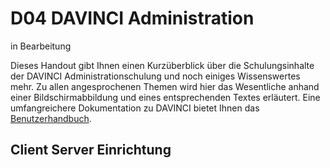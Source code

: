 # D04 DAVINCI Administration

in Bearbeitung

Dieses Handout gibt Ihnen einen Kurzüberblick über die Schulungsinhalte der DAVINCI Administrationschulung und noch einiges Wissenswertes mehr. Zu allen angesprochenen Themen wird hier das Wesentliche anhand einer Bildschirmabbildung und eines entsprechenden Textes erläutert. Eine umfangreichere Dokumentation zu DAVINCI bietet Ihnen das  [Benutzerhandbuch](https://doc.davinci6.stueber.de).

## Client Server Einrichtung

## 